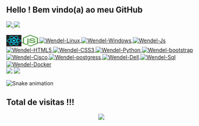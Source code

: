 ## Hello ! Bem vindo(a) ao meu GitHub
 <div>
  <a href="https://github.com/wendelcampos">
  <img height="165em" src="https://github-readme-stats.vercel.app/api?username=wendelcampos&show_icons=true&theme=dracula&include_all_commits=true&count_private=true"/>
  <img height="165em" src="https://github-readme-stats.vercel.app/api/top-langs/?username=wendelcampos&layout=compact&langs_count=16&theme=dracula"/>
</div>
<div style="display: inline_block"><br>
  <img align="center" alt="Wendel-react" height="30" width="40" src="https://github.com/wendelcampos/wendelcampos/blob/master/icons/react.svg">
  <img align="center" alt="Wendel-node" height="30" width="40" src="https://github.com/wendelcampos/wendelcampos/blob/master/icons/node.svg">
  <img align="center" alt="Wendel-Linux" height="30" width="40" src="https://github.com/wendelcampos/wendelcampos/blob/master/icons/linux.svg">
  <img align="center" alt="Wendel-Windows" height="30" width="40" src="https://github.com/wendelcampos/wendelcampos/blob/master/icons/windows.svg">
  <img align="center" alt="Wendel-Js" height="30" width="40" src="https://github.com/wendelcampos/wendelcampos/blob/master/icons/javascript.svg">
  <img align="center" alt="Wendel-HTML5" height="30" width="40" src="https://github.com/wendelcampos/wendelcampos/blob/master/icons/html5.svg">
  <img align="center" alt="Wendel-CSS3" height="30" width="40" src="https://github.com/wendelcampos/wendelcampos/blob/master/icons/css3.svg">
  <img align="center" alt="Wendel-Python" height="30" width="40" src="https://github.com/wendelcampos/wendelcampos/blob/master/icons/python.svg">
  <img align="center" alt="Wendel-bootstrap" height="30" width="40" src="https://github.com/wendelcampos/wendelcampos/blob/master/icons/bootstrap.svg">
  <img align="center" alt="Wendel-Cisco" height="40" width="50" src="https://github.com/wendelcampos/wendelcampos/blob/master/icons/cisco.svg">
  <img align="center" alt="Wendel-postgress" height="30" width="40" src="https://github.com/wendelcampos/wendelcampos/blob/master/icons/postgresql.svg">
  <!-- <img align="center" alt="Wendel-Csharp" height="30" width="40" src="https://github.com/wendelcampos/wendelcampos/blob/master/icons/csharp.svg"> -->
  <img align="center" alt="Wendel-Dell" height="30" width="40" src="https://github.com/wendelcampos/wendelcampos/blob/master/icons/dell.svg">
  <img align="center" alt="Wendel-Sql" height="40" width="50" src="https://github.com/wendelcampos/wendelcampos/blob/master/icons/sql.svg">
  <img align="center" alt="Wendel-Docker" height="30" width="40" src="https://github.com/wendelcampos/wendelcampos/blob/master/icons/docker.svg">
</div>

<div>  
  <a href = "mailto:waguiatrader@gmail.com"><img src="https://img.shields.io/badge/-Gmail-%23333?style=for-the-badge&logo=gmail&logoColor=white" target="_blank"></a>
  <a href="https://www.linkedin.com/in/wendel-c-10a3a6207/" target="_blank"><img src="https://img.shields.io/badge/-LinkedIn-%230077B5?style=for-the-badge&logo=linkedin&logoColor=white" target="_blank"></a> 

  ![Snake animation](https://github.com/wendelcampos/wendelcampos/blob/master/output/github-contribution-grid-snake.svg)
</div>

 ## Total de visitas !!!
 <p align="center"> 
   <img alingn="center" src="https://profile-counter.glitch.me/wendelcampos/count.svg" />
 </p>